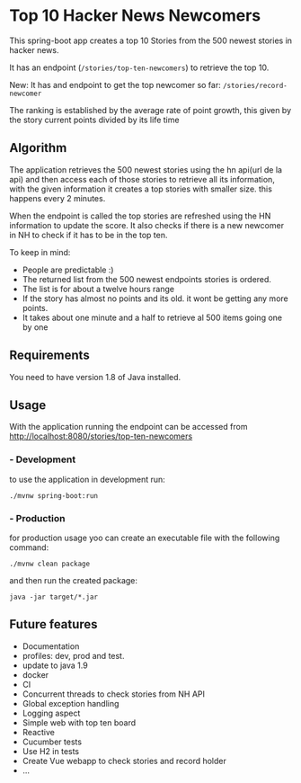 # Top 10 Hacker News Newcomers

This spring-boot app creates a top 10 Stories from the 500 newest stories in hacker news.

It has an endpoint (`/stories/top-ten-newcomers`) to retrieve the top 10. 

New: It has and endpoint to get the top newcomer so far: `/stories/record-newcomer`

The ranking is established by the average rate of point growth, this given by the story current points divided by its 
life time

## Algorithm

The application retrieves the 500 newest stories using the hn api(url de la api) and then access each of those stories 
to retrieve all its information, with the given information it creates a top stories with smaller size. this happens 
every 2 minutes.

When the endpoint is called the top stories are refreshed using the HN information to update the score. It also checks 
if there is a new newcomer in NH to check if it has to be in the top ten.

To keep in mind:
- People are predictable :)
- The returned list from the 500 newest endpoints stories is ordered.
- The list is for about a twelve hours range
- If the story has almost no points and its old. it wont be getting any more points.
- It takes about one minute and a half to retrieve al 500 items going one by one


## Requirements

You need to have version 1.8 of Java installed. 

## Usage

With the application running the endpoint can be accessed from 
[http://localhost:8080/stories/top-ten-newcomers](http://localhost:8080/stories/top-ten-newcomers)

### - Development

to use the application  in development run: 

    ./mvnw spring-boot:run

### - Production

for production usage yoo can create an executable file with the following command: 

    ./mvnw clean package

and then run the created package: 

    java -jar target/*.jar

## Future features 

 - Documentation
 - profiles: dev, prod and test.
 - update to java 1.9
 - docker
 - CI
 - Concurrent threads to check stories from NH API
 - Global exception handling
 - Logging aspect
 - Simple web with top ten board
 - Reactive 
 - Cucumber tests
 - Use H2 in tests
 - Create Vue webapp to check stories and record holder
 - ...
